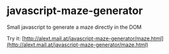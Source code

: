 # javascript-maze-generator

Small javascript to generate a maze directly in the DOM

Try it: [http://alext.mail.at/javascript-maze-generator/maze.html](http://alext.mail.at/javascript-maze-generator/maze.html)

